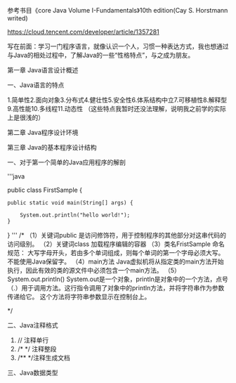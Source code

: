 参考书目《core Java Volume I-Fundamentals》10th edition(Cay S. Horstmann writed)

https://cloud.tencent.com/developer/article/1357281

写在前面：学习一门程序语言，就像认识一个人，习惯一种表达方式，我也想通过与Java的相处过程中，了解Java的一些“性格特点”，与之成为朋友。

第一章 Java语言设计概述

一、Java语言的特点

1.简单性2.面向对象3.分布式4.健壮性5.安全性6.体系结构中立7.可移植性8.解释型9.高性能10.多线程11.动态性
（这些特点我暂时还没法理解，说明我之前学的实际上是很浅的）

第二章 Java程序设计环境

第三章 Java的基本程序设计结构

一、对于第一个简单的Java应用程序的解剖

'''java

public class FirstSample {

	public static void main(String[] args) {
		
		System.out.println("hello world!");
	}
	
}
'''
/*
（1）关键词public
是访问修饰符，用于控制程序的其他部分对这串代码的访问级别。
（2）关键词class
加载程序编辑的容器
（3）类名FristSample
命名规范：
大写字母开头，若由多个单词组成，则每个单词的第一个字母必须大写。不能使用Java保留字。
（4）main方法
Java虚拟机将从指定类的main方法开始执行，因此有效的类的源文件中必须包含一个main方法。
（5）System.out.println()
System.out是一个对象，println是对象中的一个方法，点号（.）用于调用方法。这行指令调用了对象中的println方法，并将字符串作为参数传递给它。
这个方法将字符串参数显示在控制台上。

*/

二、Java注释格式

1. // 注释单行
2. /* */ 注释整段
3. /** */注释生成文档

三、Java数据类型

